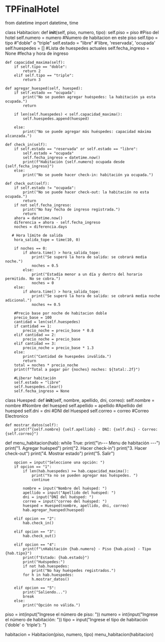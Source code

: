 # TPFinalHotel
from datetime import datetime, time

class Habitacion:
    def __init__(self, piso, numero, tipo):
        self.piso = piso #Piso del hotel
        self.numero = numero #Numero de habitacion en este piso
        self.tipo = tipo #"doble" o "triple"
        self.estado = "libre" #'libre, 'reservada', 'ocupada'
        self.huespedes = [] #Lista de huespedes actuales
        self.fecha_ingreso = None #fecha y hora de ingreso
    
    def capacidad_maxima(self):
        if self.tipo == "doble":
            return 2
        elif self.tipo == "triple":
            return 3
    
    def agregar_huesped(self, huesped):
        if self.estado == "ocupada":
            print("No se pueden agregar huéspedes: la habitación ya esta ocupada.")
            return
        
        if len(self.huespedes) < self.capacidad_maxima():
            self.huespedes.append(huesped)

        else:
            print("No se puede agregar más huéspedes: capacidad máxima alcanzada.")
    
    def check_in(self):
        if self.estado == "reservada" or self.estado == "libre":
            self.estado = "ocupada"
            self.fecha_ingreso = datetime.now()
            print(f"Habitación {self.numero} ocupada desde {self.fecha_ingreso}")
        else:
            print("No se puede hacer check-in: habitación ya ocupada.")
    
    def check_out(self):
        if self.estado != "ocupada":
            print("No se puede hacer check-out: la habitación no esta ocupada.")
            return
        if not self.fecha_ingreso:
            print("No hay fecha de ingreso registrada.")
            return
        ahora = datetime.now()
        diferencia = ahora - self.fecha_ingreso
        noches = diferencia.days
        
       # Hora límite de salida
        hora_salida_tope = time(10, 0)
    
        if noches == 0:
            if ahora.time() > hora_salida_tope:
                print("Se superó la hora de salida: se cobrará media noche.")
                noches = 0.5
            else:
                print("Estadía menor a un día y dentro del horario permitido. No se cobra.")
                noches = 0
        else:
            if ahora.time() > hora_salida_tope:
                print("Se superó la hora de salida: se cobrará media noche adicional.")
                noches += 0.5
        
        #Precio base por noche de habitacion doble
        precio_base = 100
        cantidad = len(self.huespedes)
        if cantidad == 1:
            precio_noche = precio_base * 0.8
        elif cantidad == 2:
            precio_noche = precio_base
        elif cantidad == 3:
            precio_noche = precio_base * 1.3
        else:
            print("Cantidad de huespedes inválida.")
            return
        total = noches * precio_noche
        print(f"Total a pagar por {noches} noches: ${total:.2f}")

        #Liberar habitación
        self.estado = "libre"
        self.huespedes.clear()
        self.fecha_ingreso = None

class Huesped:
    def __init__(self, nombre, apellido, dni, correo):
        self.nombre = nombre #Nombre del huesped
        self.apellido = apellido #Apellido del huesped
        self.dni = dni #DNI del Huesped
        self.correo = correo #Correo Electronico

    def mostrar_datos(self):
        print(f"{self.nombre} {self.apellido} - DNI: {self.dni} - Correo: {self.correo}")

def menu_habitacion(hab):
    while True:
        print("\n--- Menu de habitación ---")
        print("1. Agregar huésped")
        print("2. Hacer check-in")
        print("3. Hacer check-out")
        print("4. Mostrar estado")
        print("5. Salir")

        opcion = input("Seleccione una opción: ")
        if opcion == "1":
            if len(hab.huespedes) >= hab.capacidad_maxima():
                print("Ya no se pueden agregar mas huéspedes. ")
                continue
            
            nombre = input("Nombre del huésped: ")
            apellido = input("Apellido del huésped: ")
            dni = input("DNI del huésped: ")
            correo = input("correo del huésped: ")
            huesped = Huesped(nombre, apellido, dni, correo)
            hab.agregar_huesped(huesped)
        
        elif opcion == "2":
            hab.check_in()
        
        elif opcion == "3":
            hab.check_out()

        elif opcion == "4":
            print(f"\nHabitación {hab.numero} - Piso {hab.piso} - Tipo {hab.tipo}")
            print(f"Estado: {hab.estado}")
            print("Huéspedes:")
            if not hab.huespedes:
                print("No hay huéspedes registrados.")
            for h in hab.huespedes:
                h.mostrar_datos()

        elif opcion == "5":
            print("Saliendo...")
            break
        else:
            print("Opción no válida.") 

piso = int(input("Ingrese el número de piso: "))
numero = int(input("Ingrese el número de habitación: "))
tipo = input("Ingrese el tipo de habitación ('doble' o 'triple'): ")

habitacion = Habitacion(piso, numero, tipo)
menu_habitacion(habitacion)
